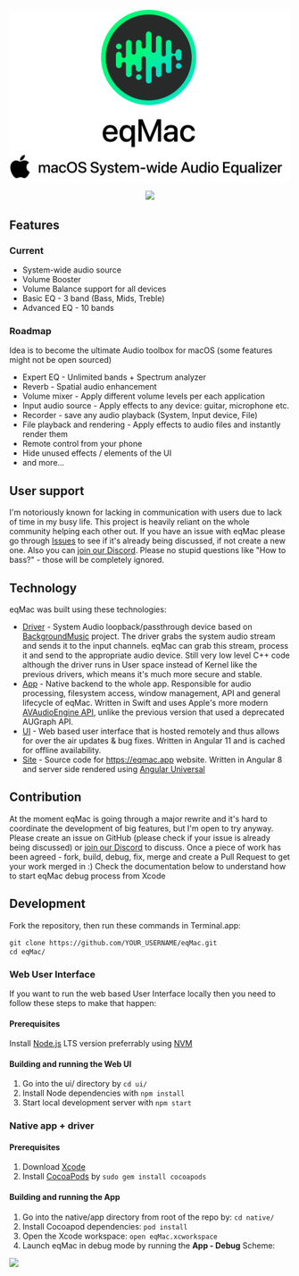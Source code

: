 <p align="center">
  <img width="512" src="https://github.com/bitgapp/eqMac/raw/master/assets/logos/promo.png"/>
</p>

<p align="center">
  <img height="512" src="https://github.com/bitgapp/eqMac/raw/master/assets/screenshots/advanced-equalizer.png"/>
</p>

## Features
### Current
* System-wide audio source
* Volume Booster
* Volume Balance support for all devices
* Basic EQ - 3 band (Bass, Mids, Treble)
* Advanced EQ - 10 bands

### Roadmap
Idea is to become the ultimate Audio toolbox for macOS (some features might not be open sourced)
* Expert EQ - Unlimited bands + Spectrum analyzer
* Reverb - Spatial audio enhancement
* Volume mixer - Apply different volume levels per each application
* Input audio source - Apply effects to any device: guitar, microphone etc.
* Recorder - save any audio playback (System, Input device, File)
* File playback and rendering - Apply effects to audio files and instantly render them
* Remote control from your phone
* Hide unused effects / elements of the UI
* and more...

## User support
I'm notoriously known for lacking in communication with users due to lack of time in my busy life. This project is heavily reliant on the whole community helping each other out. If you have an issue with eqMac please go through [Issues](https://github.com/bitgapp/eqMac/issues) to see if it's already being discussed, if not create a new one. Also you can [join our Discord](https://discord.eqmac.app). Please no stupid questions like "How to bass?" - those will be completely ignored.

## Technology
eqMac was built using these technologies:
* [Driver](https://github.com/bitgapp/eqMac/tree/master/native/driver) - System Audio loopback/passthrough device based on [BackgroundMusic](https://github.com/kyleneideck/BackgroundMusic) project. The driver grabs the system audio stream and sends it to the input channels. eqMac can grab this stream, process it and send to the appropriate audio device. Still very low level C++ code although the driver runs in User space instead of Kernel like the previous drivers, which means it's much more secure and stable.
* [App](https://github.com/bitgapp/eqMac/tree/master/native/app) - Native backend to the whole app. Responsible for audio processing, filesystem access, window management, API and general lifecycle of eqMac. Written in Swift and uses Apple's more modern [AVAudioEngine API](https://developer.apple.com/documentation/avfoundation/avaudioengine), unlike the previous version that used a deprecated AUGraph API.
* [UI](https://github.com/bitgapp/eqMac/tree/master/ui) - Web based user interface that is hosted remotely and thus allows for over the air updates & bug fixes. Written in Angular 11 and is cached for offline availability.
* [Site](https://github.com/bitgapp/eqMac/tree/master/site) - Source code for https://eqmac.app website. Written in Angular 8 and server side rendered using [Angular Universal](https://github.com/angular/universal)

## Contribution
At the moment eqMac is going through a major rewrite and it's hard to coordinate the development of big features, but I'm open to try anyway. Please create an issue on GitHub (please check if your issue is already being discussed) or [join our Discord](https://discord.eqmac.app) to discuss. Once a piece of work has been agreed - fork, build, debug, fix, merge and create a Pull Request to get your work merged in :) 
Check the documentation below to understand how to start eqMac debug process from Xcode

## Development
Fork the repository, then run these commands in Terminal.app:

``` 
git clone https://github.com/YOUR_USERNAME/eqMac.git
cd eqMac/
```

### Web User Interface
If you want to run the web based User Interface locally then you need to follow these steps to make that happen:

#### Prerequisites
Install [Node.js](https://nodejs.org/en/) LTS version preferrably using [NVM](https://github.com/nvm-sh/nvm#installing-and-updating)

#### Building and running the Web UI
1. Go into the ui/ directory by `cd ui/`
2. Install Node dependencies with `npm install`
3. Start local development server with `npm start`

### Native app + driver
#### Prerequisites

1. Download [Xcode](https://apps.apple.com/us/app/xcode/id497799835?mt=12)
2. Install [CocoaPods](https://cocoapods.org/) by `sudo gem install cocoapods`

#### Building and running the App

1. Go into the native/app directory from root of the repo by: `cd native/`
2. Install Cocoapod dependencies: `pod install`
3. Open the Xcode workspace: `open eqMac.xcworkspace`
4. Launch eqMac in debug mode by running the **App - Debug** Scheme:
<img width="512" src="https://user-images.githubusercontent.com/8472525/83069640-279c1100-a062-11ea-85a7-45aa5253771b.png"/>
